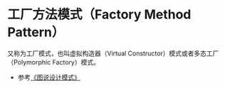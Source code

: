 # 工厂方法模式（Factory Method Pattern）

又称为工厂模式，也叫虚拟构造器（Virtual Constructor）模式或者多态工厂（Polymorphic Factory）模式。

* 参考[《图说设计模式》](https://design-patterns.readthedocs.io/zh_CN/latest/creational_patterns/factory_method.html)
